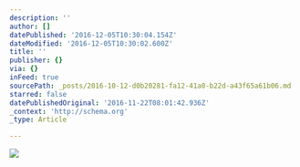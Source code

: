 ```yaml
---
description: ''
author: []
datePublished: '2016-12-05T10:30:04.154Z'
dateModified: '2016-12-05T10:30:02.600Z'
title: ''
publisher: {}
via: {}
inFeed: true
sourcePath: _posts/2016-10-12-d0b20281-fa12-41a0-b22d-a43f65a61b06.md
starred: false
datePublishedOriginal: '2016-11-22T08:01:42.936Z'
_context: 'http://schema.org'
_type: Article

---
```

![](https://the-grid-user-content.s3-us-west-2.amazonaws.com/af4a922a-d28b-498b-bb4c-ede324791e8f.jpg)